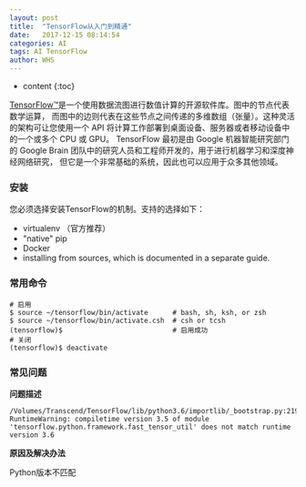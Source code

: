 ```yaml
---
layout: post
title:  "TensorFlow从入门到精通"
date:   2017-12-15 08:14:54
categories: AI
tags: AI TensorFlow
author: WHS
---
```


* content
{:toc}

[TensorFlow™](https://tensorflow.google.cn/)是一个使用数据流图进行数值计算的开源软件库。图中的节点代表数学运算， 而图中的边则代表在这些节点之间传递的多维数组（张量）。这种灵活的架构可让您使用一个 API 将计算工作部署到桌面设备、服务器或者移动设备中的一个或多个 CPU 或 GPU。 TensorFlow 最初是由 Google 机器智能研究部门的 Google Brain 团队中的研究人员和工程师开发的，用于进行机器学习和深度神经网络研究， 但它是一个非常基础的系统，因此也可以应用于众多其他领域。








### 安装

您必须选择安装TensorFlow的机制。支持的选择如下：
* virtualenv （官方推荐）
* "native" pip
* Docker
* installing from sources, which is documented in a separate guide.

### 常用命令

```
# 启用
$ source ~/tensorflow/bin/activate      # bash, sh, ksh, or zsh
$ source ~/tensorflow/bin/activate.csh  # csh or tcsh 
(tensorflow)$                           # 启用成功
# 关闭
(tensorflow)$ deactivate 
```

### 常见问题

**问题描述**

```
/Volumes/Transcend/TensorFlow/lib/python3.6/importlib/_bootstrap.py:219: RuntimeWarning: compiletime version 3.5 of module 'tensorflow.python.framework.fast_tensor_util' does not match runtime version 3.6
```

**原因及解决办法**

Python版本不匹配

